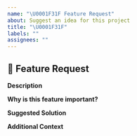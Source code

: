 ```yaml
---
name: "\U0001F31F Feature Request"
about: Suggest an idea for this project
title: "\U0001F31F"
labels: ""
assignees: ""
---
```


## 🌟 Feature Request

**Description**

<!-- Describe the new feature you'd like to see. -->

**Why is this feature important?**

<!-- Explain why this feature matters to you or the project. -->

**Suggested Solution**

<!-- If you have an idea of how to implement the feature, share it here. -->

**Additional Context**

<!-- Add any other context or screenshots about the feature request. -->

